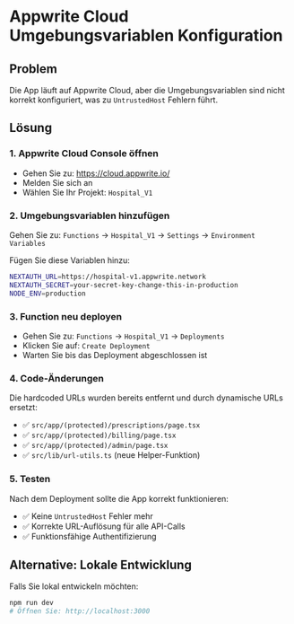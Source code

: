 # Appwrite Cloud Umgebungsvariablen Konfiguration

## Problem
Die App läuft auf Appwrite Cloud, aber die Umgebungsvariablen sind nicht korrekt konfiguriert, was zu `UntrustedHost` Fehlern führt.

## Lösung

### 1. Appwrite Cloud Console öffnen
- Gehen Sie zu: https://cloud.appwrite.io/
- Melden Sie sich an
- Wählen Sie Ihr Projekt: `Hospital_V1`

### 2. Umgebungsvariablen hinzufügen
Gehen Sie zu: `Functions` → `Hospital_V1` → `Settings` → `Environment Variables`

Fügen Sie diese Variablen hinzu:

```bash
NEXTAUTH_URL=https://hospital-v1.appwrite.network
NEXTAUTH_SECRET=your-secret-key-change-this-in-production
NODE_ENV=production
```

### 3. Function neu deployen
- Gehen Sie zu: `Functions` → `Hospital_V1` → `Deployments`
- Klicken Sie auf: `Create Deployment`
- Warten Sie bis das Deployment abgeschlossen ist

### 4. Code-Änderungen
Die hardcoded URLs wurden bereits entfernt und durch dynamische URLs ersetzt:
- ✅ `src/app/(protected)/prescriptions/page.tsx`
- ✅ `src/app/(protected)/billing/page.tsx`
- ✅ `src/app/(protected)/admin/page.tsx`
- ✅ `src/lib/url-utils.ts` (neue Helper-Funktion)

### 5. Testen
Nach dem Deployment sollte die App korrekt funktionieren:
- ✅ Keine `UntrustedHost` Fehler mehr
- ✅ Korrekte URL-Auflösung für alle API-Calls
- ✅ Funktionsfähige Authentifizierung

## Alternative: Lokale Entwicklung
Falls Sie lokal entwickeln möchten:
```bash
npm run dev
# Öffnen Sie: http://localhost:3000
```

